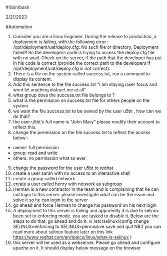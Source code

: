 #!/bin/bash

2/21/2023

#Automation 

1. Consider you are a linux Engineer.
During the release to production, a deployment is failing, with the following error :
/opt/deployment/uat/deploy.cfg: No such file or directory, Deployment failed!!
So the developers code is trying to access the deploy.cfg file with no avail.
Check on the server, if the path that the developer has put in his code is correct (provide the correct path to the developers if /opt/deployment/uat/deploy.cfg is not correct).
2. There is a file on the system called success.txt, run a command to display its content.
3. Add this sentence to the file success.txt "I am staying laser focus and wont let anything distract me at all"
4. what group does the success.txt file belongs to ?
5. what is the permission on success.txt file for others people on the system
6. we want the file success.txt to be owned by the user u5bt , how can we do that?
7. the user u5bt's full name is "John Mary" please modify their account to reflect this.
8. change the permission on the file success.txt to reflect the access below :
- owner: full permission
- group: read and write
- others: no permission what so ever
9. change the password for the user u5bt to redhat
10. create a user sarah with no access to an interactive shell
11. create a group called network
12. create a user called henry with network as subgroup
13. Herman is a new contractor in the team and is complaining that he can not login to this server.
please investigate what can be the issue and solve it so he can login to the server
14. go ahead and force Herman to change his password on his next login
15. A deployment to this server is failing and apparently it is due to selinux been set to enforcing mode.
you are tasked to disable it. Below are the steps to do that. go ahead and do it.
vi /etc/selinux/config
change
SELINUX=enforcing
to
SELINUX=permissive
save and quit
NB:( you can read more about selinux feature later on this link https://www.redhat.com/en/topics/linux/what-is-selinux )
16. this server will be used as a webserver. Please go ahead and configure apache on it.
It should display below message on the browser
